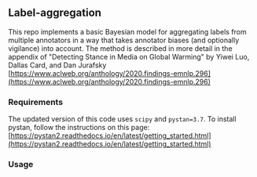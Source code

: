 ## Label-aggregation

This repo implements a basic Bayesian model for aggregating labels from multiple annotators in a way that takes annotator biases (and optionally vigilance) into account. The method is described in more detail in the appendix of "Detecting Stance in Media on Global Warming" by Yiwei Luo, Dallas Card, and Dan Jurafsky [https://www.aclweb.org/anthology/2020.findings-emnlp.296](https://www.aclweb.org/anthology/2020.findings-emnlp.296)

### Requirements

The updated version of this code uses `scipy` and `pystan=3.7`. To install pystan, follow the instructions on this page: [https://pystan2.readthedocs.io/en/latest/getting_started.html](https://pystan2.readthedocs.io/en/latest/getting_started.html)

### Usage

